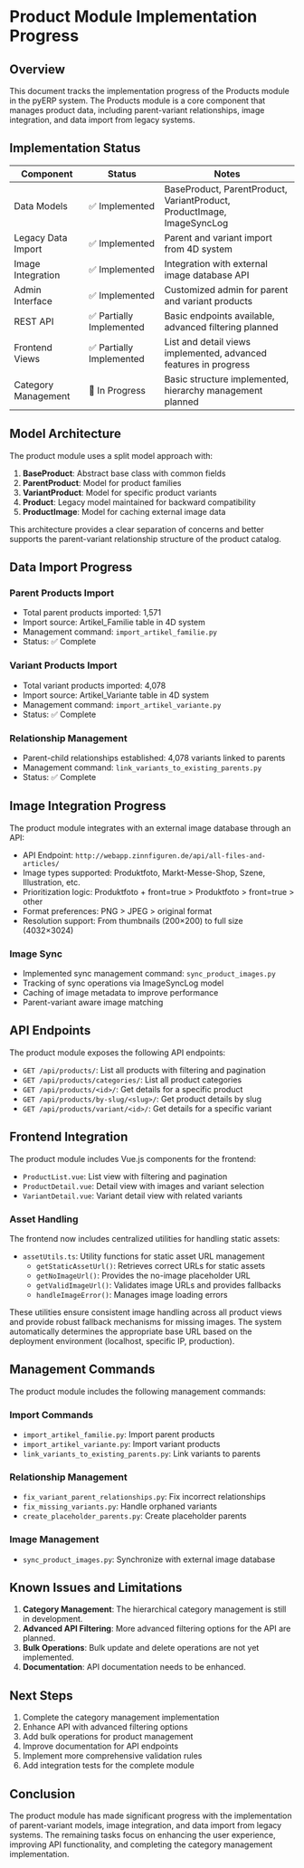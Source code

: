 # Product Module Implementation Progress

## Overview

This document tracks the implementation progress of the Products module in the pyERP system. The Products module is a core component that manages product data, including parent-variant relationships, image integration, and data import from legacy systems.

## Implementation Status

| Component | Status | Notes |
|-----------|--------|-------|
| Data Models | ✅ Implemented | BaseProduct, ParentProduct, VariantProduct, ProductImage, ImageSyncLog |
| Legacy Data Import | ✅ Implemented | Parent and variant import from 4D system |
| Image Integration | ✅ Implemented | Integration with external image database API |
| Admin Interface | ✅ Implemented | Customized admin for parent and variant products |
| REST API | ✅ Partially Implemented | Basic endpoints available, advanced filtering planned |
| Frontend Views | ✅ Partially Implemented | List and detail views implemented, advanced features in progress |
| Category Management | 🔄 In Progress | Basic structure implemented, hierarchy management planned |

## Model Architecture

The product module uses a split model approach with:

1. **BaseProduct**: Abstract base class with common fields
2. **ParentProduct**: Model for product families
3. **VariantProduct**: Model for specific product variants
4. **Product**: Legacy model maintained for backward compatibility
5. **ProductImage**: Model for caching external image data

This architecture provides a clear separation of concerns and better supports the parent-variant relationship structure of the product catalog.

## Data Import Progress

### Parent Products Import
- Total parent products imported: 1,571
- Import source: Artikel_Familie table in 4D system
- Management command: `import_artikel_familie.py`
- Status: ✅ Complete

### Variant Products Import
- Total variant products imported: 4,078
- Import source: Artikel_Variante table in 4D system
- Management command: `import_artikel_variante.py`
- Status: ✅ Complete

### Relationship Management
- Parent-child relationships established: 4,078 variants linked to parents
- Management command: `link_variants_to_existing_parents.py`
- Status: ✅ Complete

## Image Integration Progress

The product module integrates with an external image database through an API:

- API Endpoint: `http://webapp.zinnfiguren.de/api/all-files-and-articles/`
- Image types supported: Produktfoto, Markt-Messe-Shop, Szene, Illustration, etc.
- Prioritization logic: Produktfoto + front=true > Produktfoto > front=true > other
- Format preferences: PNG > JPEG > original format
- Resolution support: From thumbnails (200×200) to full size (4032×3024)

### Image Sync
- Implemented sync management command: `sync_product_images.py`
- Tracking of sync operations via ImageSyncLog model
- Caching of image metadata to improve performance
- Parent-variant aware image matching

## API Endpoints

The product module exposes the following API endpoints:

- `GET /api/products/`: List all products with filtering and pagination
- `GET /api/products/categories/`: List all product categories
- `GET /api/products/<id>/`: Get details for a specific product
- `GET /api/products/by-slug/<slug>/`: Get product details by slug
- `GET /api/products/variant/<id>/`: Get details for a specific variant

## Frontend Integration

The product module includes Vue.js components for the frontend:

- `ProductList.vue`: List view with filtering and pagination
- `ProductDetail.vue`: Detail view with images and variant selection
- `VariantDetail.vue`: Variant detail view with related variants

### Asset Handling

The frontend now includes centralized utilities for handling static assets:

- `assetUtils.ts`: Utility functions for static asset URL management
  - `getStaticAssetUrl()`: Retrieves correct URLs for static assets
  - `getNoImageUrl()`: Provides the no-image placeholder URL
  - `getValidImageUrl()`: Validates image URLs and provides fallbacks
  - `handleImageError()`: Manages image loading errors

These utilities ensure consistent image handling across all product views and provide robust fallback mechanisms for missing images. The system automatically determines the appropriate base URL based on the deployment environment (localhost, specific IP, production).

## Management Commands

The product module includes the following management commands:

### Import Commands
- `import_artikel_familie.py`: Import parent products
- `import_artikel_variante.py`: Import variant products
- `link_variants_to_existing_parents.py`: Link variants to parents

### Relationship Management
- `fix_variant_parent_relationships.py`: Fix incorrect relationships
- `fix_missing_variants.py`: Handle orphaned variants
- `create_placeholder_parents.py`: Create placeholder parents

### Image Management
- `sync_product_images.py`: Synchronize with external image database

## Known Issues and Limitations

1. **Category Management**: The hierarchical category management is still in development.
2. **Advanced API Filtering**: More advanced filtering options for the API are planned.
3. **Bulk Operations**: Bulk update and delete operations are not yet implemented.
4. **Documentation**: API documentation needs to be enhanced.

## Next Steps

1. Complete the category management implementation
2. Enhance API with advanced filtering options
3. Add bulk operations for product management
4. Improve documentation for API endpoints
5. Implement more comprehensive validation rules
6. Add integration tests for the complete module

## Conclusion

The product module has made significant progress with the implementation of parent-variant models, image integration, and data import from legacy systems. The remaining tasks focus on enhancing the user experience, improving API functionality, and completing the category management implementation. 